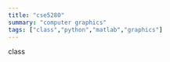 ```yaml
---
title: "cse5280"
summary: "computer graphics"
tags: ["class","python","matlab","graphics"]
---
```

class